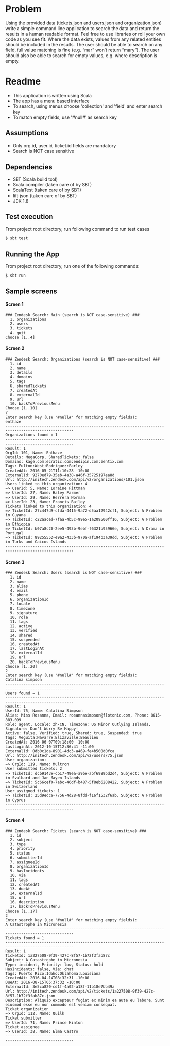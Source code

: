 Problem
=======
Using the provided data (tickets.json  and  users.json  and  organization.json) write a simple command line application 
to search the data and return the results in a human readable format. Feel free to use libraries or roll your own code 
as you see fit. Where the data exists, values from any related entities should be included in the results. The user 
should be able to search on any field, full value matching is fine (e.g. “mar” won’t return “mary”). The user should 
also be able to search for empty values, e.g. where description is empty.

Readme
======
- This application is written using Scala
- The app has a menu based interface
- To search, using menus choose 'collection' and 'field' and enter search key
- To match empty fields, use '#null#' as search key

Assumptions
-----------
- Only org.id, user.id, ticket.id fields are mandatory
- Search is NOT case sensitive

Dependencies
------------
- SBT (Scala build tool)
- Scala compiler (taken care of by SBT)
- ScalaTest (taken care of by SBT)
- lift-json (taken care of by SBT)
- JDK 1.8

Test execution
--------------
From project root directory, run following command to run test cases

    $ sbt test

Running the App
---------------
From project root directory, run one of the following commands:

    $ sbt run

Sample screens
--------------

#### Screen 1

    ### Zendesk Search: Main (search is NOT case-sensitive) ###
      1. organizations
      2. users
      3. tickets
      4. quit
    Choose [1..4]

#### Screen 2

    ### Zendesk Search: Organizations (search is NOT case-sensitive) ###
      1. id
      2. name
      3. details
      4. domains
      5. tags
      6. sharedTickets
      7. createdAt
      8. externalId
      9. url
      10. backToPreviousMenu
    Choose [1..10]
    2
    Enter search key (use '#null#' for matching empty fields): 
    enthaze
    ----------------------------------------------------------------------------------------------------
    Organizations found = 1
    ----------------------------------------------------------------------------------------------------
    Result: 1
    OrgId: 101, Name: Enthaze
    Details: MegaCorp, SharedTickets: false
    Domains: kage.com:ecratic.com:endipin.com:zentix.com
    Tags: Fulton:West:Rodriguez:Farley
    CreatedAt: 2016-05-21T11:10:28 -10:00
    ExternalId: 9270ed79-35eb-4a38-a46f-35725197ea8d
    Url: http://initech.zendesk.com/api/v2/organizations/101.json
    Users linked to this organization: 4
    => UserId: 5, Name: Loraine Pittman
    => UserId: 27, Name: Haley Farmer
    => UserId: 29, Name: Herrera Norman
    => UserId: 23, Name: Francis Bailey
    Tickets linked to this organization: 4
    => TicketId: 27c447d9-cfda-4415-9a72-d5aa12942cf1, Subject: A Problem in Guyana
    => TicketId: c22aaced-7faa-4b5c-99e5-1a209500ff16, Subject: A Problem in Ethiopia
    => TicketId: b07a8c20-2ee5-493b-9ebf-f6321b95966e, Subject: A Drama in Portugal
    => TicketId: 89255552-e9a2-433b-970a-af194b3a39dd, Subject: A Problem in Turks and Caicos Islands
    ----------------------------------------------------------------------------------------------------

#### Screen 3

    ### Zendesk Search: Users (search is NOT case-sensitive) ###
      1. id
      2. name
      3. alias
      4. email
      5. phone
      6. organizationId
      7. locale
      8. timezone
      9. signature
      10. role
      11. tags
      12. active
      13. verified
      14. shared
      15. suspended
      16. createdAt
      17. lastLoginAt
      18. externalId
      19. url
      20. backToPreviousMenu
    Choose [1..20]
    2
    Enter search key (use '#null#' for matching empty fields): 
    Catalina simpson
    ----------------------------------------------------------------------------------------------------
    Users found = 1
    ----------------------------------------------------------------------------------------------------
    Result: 1
    UserId: 75, Name: Catalina Simpson
    Alias: Miss Rosanna, Email: rosannasimpson@flotonic.com, Phone: 8615-883-099
    Role: agent, Locale: zh-CN, Timezone: US Minor Outlying Islands, Signature: Don't Worry Be Happy!
    Active: false, Verified: true, Shared: true, Suspended: true
    Tags: Veguita:Navarre:Elizaville:Beaulieu
    CreatedAt: 2016-06-07T09:18:00 -10:00
    LastLoginAt: 2012-10-15T12:36:41 -11:00
    ExternalId: 0db0c1da-8901-4dc3-a469-fe4b500d0fca
    Url: http://initech.zendesk.com/api/v2/users/75.json
    User organization:
    => OrgId: 119, Name: Multron
    User submitted tickets: 2
    => TicketId: dcb9143e-cb17-49ea-a9be-abf6989bd2d4, Subject: A Problem in Svalbard and Jan Mayen Islands
    => TicketId: 5c66cef0-7abc-46df-b487-5f8eb6208422, Subject: A Problem in Switzerland
    User assigned tickets: 1
    => TicketId: 25d9edca-7756-4d28-8fdd-f16f1532f6ab, Subject: A Problem in Cyprus
    ----------------------------------------------------------------------------------------------------

#### Screen 4

    ### Zendesk Search: Tickets (search is NOT case-sensitive) ###
      1. id
      2. subject
      3. type
      4. priority
      5. status
      6. submitterId
      7. assigneeId
      8. organizationId
      9. hasIncidents
      10. via
      11. tags
      12. createdAt
      13. dueAt
      14. externalId
      15. url
      16. description
      17. backToPreviousMenu
    Choose [1..17]
    2
    Enter search key (use '#null#' for matching empty fields): 
    A Catastrophe in Micronesia
    ----------------------------------------------------------------------------------------------------
    Tickets found = 1
    ----------------------------------------------------------------------------------------------------
    Result: 1
    TicketId: 1a227508-9f39-427c-8f57-1b72f3fab87c
    Subject: A Catastrophe in Micronesia
    Type: incident, Priority: low, Status: hold
    HasIncidents: false, Via: chat
    Tags: Puerto Rico:Idaho:Oklahoma:Louisiana
    CreatedAt: 2016-04-14T08:32:31 -10:00
    DueAt: 2016-08-15T05:37:32 -10:00
    ExternalId: 3e5ca820-cd1f-4a02-a18f-11b18e7bb49a
    Url: http://initech.zendesk.com/api/v2/tickets/1a227508-9f39-427c-8f57-1b72f3fab87c.json
    Description: Aliquip excepteur fugiat ex minim ea aute eu labore. Sunt eiusmod esse eu non commodo est veniam consequat.
    Ticket organization
    => OrgId: 112, Name: Quilk
    Ticket submitter
    => UserId: 71, Name: Prince Hinton
    Ticket assignee
    => UserId: 38, Name: Elma Castro
    ----------------------------------------------------------------------------------------------------
